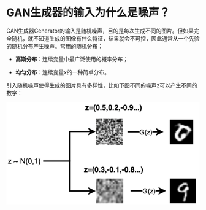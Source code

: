 # GAN生成器的输入为什么是噪声？

GAN生成器Generator的输入是随机噪声，目的是每次生成不同的图片。但如果完全随机，就不知道生成的图像有什么特征，结果就会不可控，因此通常从一个先验的随机分布产生噪声。常用的随机分布：

* **高斯分布**：连续变量中最广泛使用的概率分布；

* **均匀分布**：连续变量x的一种简单分布。

引入随机噪声使得生成的图片具有多样性，比如下图不同的噪声z可以产生不同的数字：

![](../../../images/generative_adversarial_network/basic_concept/4_.png)

